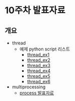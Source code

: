 # 10주차 발표자료

## 개요
- thread
    - 예제 python script 리스트
        - [thread_ex1](../script/thread_ex1.py)
        - [thread_ex2](../script/thread_ex2.py)
        - [thread_ex3](../script/thread_ex3.py)
        - [thread_ex4](../script/thread_ex4.py)
        - [thread_ex5](../script/thread_ex5.py)
        - [thread_ex6](../script/thread_ex6.py)
- multiprocessing
    - [process 발표자료](./process.md)

